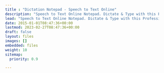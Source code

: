 ```yaml
---
title : "Dictation Notepad - Speech to Text Online"
description: "Speech to Text Online Notepad. Dictate & Type with this Professional Speech Recognition Text Editor. Distraction-free, Fast, Easy to Use & Free."
lead: "Speech to Text Online Notepad. Dictate & Type with this Professional Speech Recognition Text Editor. Distraction-free, Fast, Easy to Use & Free."
date: 2015-01-01T08:47:36+00:00
lastmod: 2023-02-27T08:47:36+00:00
draft: false
layout: files
images: []
embedded: files
weight: 10
sitemap:
  priority: 0.9

---
```

